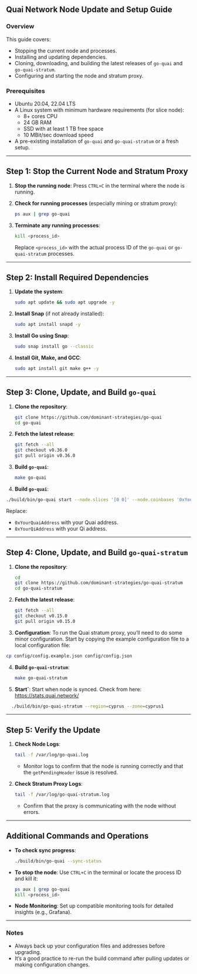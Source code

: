 

## Quai Network Node Update and Setup Guide

### Overview

This guide covers:
- Stopping the current node and processes.
- Installing and updating dependencies.
- Cloning, downloading, and building the latest releases of `go-quai` and `go-quai-stratum`.
- Configuring and starting the node and stratum proxy.

### Prerequisites

- Ubuntu 20.04, 22.04 LTS
- A Linux system with minimum hardware requirements (for slice node):
  - 8+ cores CPU
  - 24 GB RAM
  - SSD with at least 1 TB free space
  - 10 MBit/sec download speed
- A pre-existing installation of `go-quai` and `go-quai-stratum` or a fresh setup.

---

## Step 1: Stop the Current Node and Stratum Proxy

1. **Stop the running node**:
   Press `CTRL+C` in the terminal where the node is running.

2. **Check for running processes** (especially mining or stratum proxy):
   ```bash
   ps aux | grep go-quai
   ```

3. **Terminate any running processes**:
   ```bash
   kill <process_id>
   ```
   Replace `<process_id>` with the actual process ID of the `go-quai` or `go-quai-stratum` processes.

---

## Step 2: Install Required Dependencies

1. **Update the system**:
   ```bash
   sudo apt update && sudo apt upgrade -y
   ```

2. **Install Snap** (if not already installed):
   ```bash
   sudo apt install snapd -y
   ```

3. **Install Go using Snap**:
   ```bash
   sudo snap install go --classic
   ```

4. **Install Git, Make, and GCC**:
   ```bash
   sudo apt install git make g++ -y
   ```

---

## Step 3: Clone, Update, and Build `go-quai`

1. **Clone the repository**:
   ```bash
   git clone https://github.com/dominant-strategies/go-quai
   cd go-quai
   ```

2. **Fetch the latest release**:
   ```bash
   git fetch --all
   git checkout v0.36.0
   git pull origin v0.36.0
   ```

3. **Build `go-quai`**:
   ```bash
   make go-quai
   ```
4. **Build `go-quai`**:
  
  ```bash
  ./build/bin/go-quai start --node.slices '[0 0]' --node.coinbases '0xYourQuaiAddress,0xYourQiAddress'
  ```
  Replace:
  - `0xYourQuaiAddress` with your Quai address.
  - `0xYourQiAddress` with your Qi address.


---

## Step 4: Clone, Update, and Build `go-quai-stratum`

1. **Clone the repository**:
   ```bash
   cd
   git clone https://github.com/dominant-strategies/go-quai-stratum
   cd go-quai-stratum
   ```

2. **Fetch the latest release**:
   ```bash
   git fetch --all
   git checkout v0.15.0
   git pull origin v0.15.0
   ```
3.  **Configuration**:
   To run the Quai stratum proxy, you’ll need to do some minor configuration. Start by copying the example configuration file to a local configuration file:
   ```bash
   cp config/config.example.json config/config.json
   ```

4. **Build `go-quai-stratum`**:
   ```bash
   make go-quai-stratum
   ```
5. **Start`**:
Start when node is synced. Check from here: https://stats.quai.network/

 ```bash
   ./build/bin/go-quai-stratum --region=cyprus --zone=cyprus1
   ```
---



## Step 5: Verify the Update

1. **Check Node Logs**:
   ```bash
   tail -f /var/log/go-quai.log
   ```
   - Monitor logs to confirm that the node is running correctly and that the `getPendingHeader` issue is resolved.

2. **Check Stratum Proxy Logs**:
   ```bash
   tail -f /var/log/go-quai-stratum.log
   ```
   - Confirm that the proxy is communicating with the node without errors.

---

## Additional Commands and Operations

- **To check sync progress**:
   ```bash
   ./build/bin/go-quai --sync-status
   ```

- **To stop the node**: Use `CTRL+C` in the terminal or locate the process ID and kill it:
   ```bash
   ps aux | grep go-quai
   kill <process_id>
   ```

- **Node Monitoring**: Set up compatible monitoring tools for detailed insights (e.g., Grafana).

---

### Notes
- Always back up your configuration files and addresses before upgrading.
- It’s a good practice to re-run the build command after pulling updates or making configuration changes.
